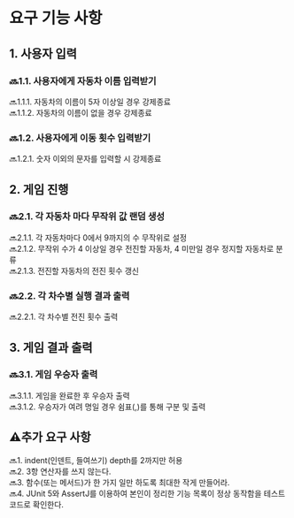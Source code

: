 # 요구 기능 사항
## 1. 사용자 입력  
### 🔜1.1. 사용자에게 자동차 이름 입력받기  
🔜1.1.1. 자동차의 이름이 5자 이상일 경우 강제종료  
🔜1.1.2. 자동차의 이름이 없을 경우 강제종료
### 🔜1.2. 사용자에게 이동 횟수 입력받기
🔜1.2.1. 숫자 이외의 문자를 입력할 시 강제종료  


## 2. 게임 진행
### 🔜2.1. 각 자동차 마다 무작위 값 랜덤 생성
🔜2.1.1. 각 자동차마다 0에서 9까지의 수 무작위로 설정  
🔜2.1.2. 무작위 수가 4 이상일 경우 전진할 자동차, 4 미만일 경우 정지할 자동차로 분류  
🔜2.1.3. 전진할 자동차의 전진 횟수 갱신

### 🔜2.2. 각 차수별 실행 결과 출력
🔜2.2.1. 각 차수별 전진 횟수 출력


## 3. 게임 결과 출력
### 🔜3.1. 게임 우승자 출력
🔜3.1.1. 게임을 완료한 후 우승자 출력  
🔜3.1.2. 우승자가 여려 명일 경우 쉼표(,)를 통해 구분 및 출력

## ⚠️추가 요구 사항
🔜1. indent(인덴트, 들여쓰기) depth를 2까지만 허용  
🔜2. 3항 연산자를 쓰지 않는다.  
🔜3. 함수(또는 메서드)가 한 가지 일만 하도록 최대한 작게 만들어라.  
🔜4. JUnit 5와 AssertJ를 이용하여 본인이 정리한 기능 목록이 정상 동작함을 테스트 코드로 확인한다.  